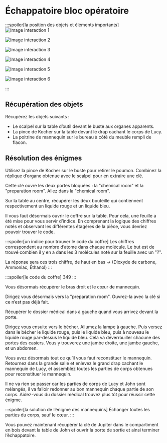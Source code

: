 # Échappatoire bloc opératoire

:::spoiler[la position des objets et éléments importants]
![Image interaction 1](/assets/jeu/999/guide/echappatoires/bloc_operatoire/interaction_1.webp)

![Image interaction 2](/assets/jeu/999/guide/echappatoires/bloc_operatoire/interaction_2.webp)

![Image interaction 3](/assets/jeu/999/guide/echappatoires/bloc_operatoire/interaction_3.webp)

![Image interaction 4](/assets/jeu/999/guide/echappatoires/bloc_operatoire/interaction_4.webp)

![Image interaction 5](/assets/jeu/999/guide/echappatoires/bloc_operatoire/interaction_5.webp)

![Image interaction 6](/assets/jeu/999/guide/echappatoires/bloc_operatoire/interaction_6.webp)

:::

## Récupération des objets

Récupérez les objets suivants :
- Le scalpel sur la table d’outil devant le buste aux organes apparents.
- La pince de Kocher sur la table devant le drap cachant le corps de Lucy.
- La poitrine de mannequin sur le bureau à côté du meuble rempli de flacon.

## Résolution des énigmes

Utilisez la pince de Kocher sur le buste pour retirer le poumon. Combinez la réplique d’organe obtenue avec le scalpel pour en extraire une clé.

Cette clé ouvre les deux portes bloquées : la "chemical room" et la "preparation room". Allez dans la "chemical room".

Sur la table au centre, récupérer les deux bouteille qui contiennent respectivement un liquide rouge et un liquide bleu.

Il vous faut désormais ouvrir le coffre sur la table. Pour cela, une feuille a été mise pour vous servir d’indice. En comprenant la logique des chiffres notés et observant les différentes étagères de la pièce, vous devriez pouvoir trouver le code.

:::spoiler[un indice pour trouver le code du coffre]
Les chiffres correspondent au nombre d’atome dans chaque molécule. Le but est de trouvé combien il y en a dans les 3 molécules noté sur la feuille avec un "?".

La réponse sera ces trois chiffre, de haut en bas → (Dioxyde de carbone, Ammoniac, Éthanol)
:::
<br>

:::spoiler[le code du coffre]
349
:::

Vous désormais récupérer le bras droit et le cœur de mannequin.

Dirigez vous désormais vers la "preparation room". Ouvrez-la avec la clé si ce n’est pas déjà fait.

Récupérer le dossier médical dans à gauche quand vous arrivez devant la porte.

Dirigez vous ensuite vers le bécher. Allumez la lampe à gauche. Puis versez dans le bécher le liquide rouge, puis le liquide bleu, puis à nouveau le liquide rouge par-dessus le liquide bleu. Cela va déverrouiller chacune des portes des casiers. Vous y trouverez une jambe droite, une jambe gauche, et un abdomen.

Vous avez désormais tout ce qu’il vous faut reconstituer le mannequin. Retournez dans la grande salle et enlevez le grand drap cachant le mannequin de Lucy, et assemblez toutes les parties de corps obtenues pour reconstituer le mannequin.

Il ne va rien se passer car les parties de corps de Lucy et John sont mélangés, il va falloir redonner au bon mannequin chaque partie de son corps. Aidez-vous du dossier médical trouvez plus tôt pour réussir cette énigme.

:::spoiler[la solution de l’énigme des mannequins]
Échanger toutes les parties du corps, sauf le cœur.
:::

Vous pouvez maintenant récupérer la clé de Jupiter dans le compartiment en bois devant la table de John et ouvrir la porte de sortie et ainsi terminer l’échappatoire.
